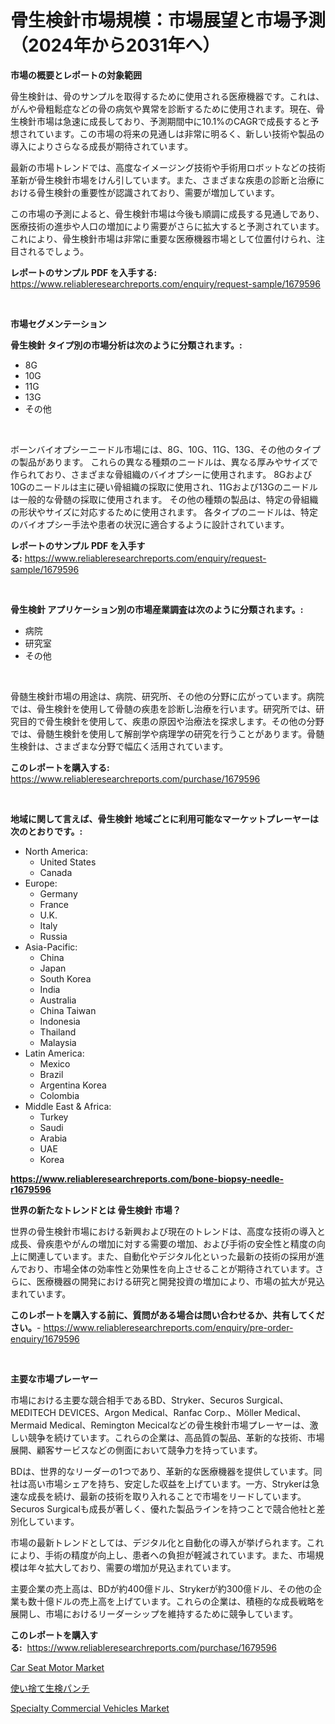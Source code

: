 <p><h1>骨生検針市場規模：市場展望と市場予測（2024年から2031年へ）</h1></p><p><strong>市場の概要とレポートの対象範囲</strong></p>
<p><p>骨生検針は、骨のサンプルを取得するために使用される医療機器です。これは、がんや骨粗鬆症などの骨の病気や異常を診断するために使用されます。現在、骨生検針市場は急速に成長しており、予測期間中に10.1%のCAGRで成長すると予想されています。この市場の将来の見通しは非常に明るく、新しい技術や製品の導入によりさらなる成長が期待されています。</p><p>最新の市場トレンドでは、高度なイメージング技術や手術用ロボットなどの技術革新が骨生検針市場をけん引しています。また、さまざまな疾患の診断と治療における骨生検針の重要性が認識されており、需要が増加しています。</p><p>この市場の予測によると、骨生検針市場は今後も順調に成長する見通しであり、医療技術の進歩や人口の増加により需要がさらに拡大すると予測されています。これにより、骨生検針市場は非常に重要な医療機器市場として位置付けられ、注目されるでしょう。</p></p>
<p><strong>レポートのサンプル PDF を入手する:</strong> <a href="https://www.reliableresearchreports.com/enquiry/request-sample/1679596">https://www.reliableresearchreports.com/enquiry/request-sample/1679596</a></p>
<p>&nbsp;</p>
<p><strong>市場セグメンテーション</strong></p>
<p><strong>骨生検針 タイプ別の市場分析は次のように分類されます。:</strong></p>
<p><ul><li>8G</li><li>10G</li><li>11G</li><li>13G</li><li>その他</li></ul></p>
<p>&nbsp;</p>
<p><p>ボーンバイオプシーニードル市場には、8G、10G、11G、13G、その他のタイプの製品があります。 これらの異なる種類のニードルは、異なる厚みやサイズで作られており、さまざまな骨組織のバイオプシーに使用されます。 8Gおよび10Gのニードルは主に硬い骨組織の採取に使用され、11Gおよび13Gのニードルは一般的な骨髄の採取に使用されます。 その他の種類の製品は、特定の骨組織の形状やサイズに対応するために使用されます。 各タイプのニードルは、特定のバイオプシー手法や患者の状況に適合するように設計されています。</p></p>
<p><strong>レポートのサンプル PDF を入手する:</strong>&nbsp;<a href="https://www.reliableresearchreports.com/enquiry/request-sample/1679596">https://www.reliableresearchreports.com/enquiry/request-sample/1679596</a></p>
<p>&nbsp;</p>
<p><strong> 骨生検針 アプリケーション別の市場産業調査は次のように分類されます。:</strong></p>
<p><ul><li>病院</li><li>研究室</li><li>その他</li></ul></p>
<p>&nbsp;</p>
<p><p>骨髄生検針市場の用途は、病院、研究所、その他の分野に広がっています。病院では、骨生検針を使用して骨髄の疾患を診断し治療を行います。研究所では、研究目的で骨生検針を使用して、疾患の原因や治療法を探求します。その他の分野では、骨髄生検針を使用して解剖学や病理学の研究を行うことがあります。骨髄生検針は、さまざまな分野で幅広く活用されています。</p></p>
<p><strong>このレポートを購入する:</strong>&nbsp; <a href="https://www.reliableresearchreports.com/purchase/1679596">https://www.reliableresearchreports.com/purchase/1679596</a></p>
<p>&nbsp;</p>
<p><strong>地域に関して言えば、骨生検針 地域ごとに利用可能なマーケットプレーヤーは次のとおりです。:</strong></p>
<p><ul>
    <li>
        North America:
        <ul>
            <li>United States</li>
            <li>Canada</li>
        </ul>
    </li>
    <li>
        Europe:
        <ul>
            <li>Germany</li>
            <li>France</li>
            <li>U.K.</li>
            <li>Italy</li>
            <li>Russia</li>
        </ul>
    </li>
    <li>
        Asia-Pacific:
        <ul>
            <li>China</li>
            <li>Japan</li>
            <li>South Korea</li>
            <li>India</li>
            <li>Australia</li>
            <li>China Taiwan</li>
            <li>Indonesia</li>
            <li>Thailand</li>
            <li>Malaysia</li>
        </ul>
    </li>
    <li>
        Latin America:
        <ul>
            <li>Mexico</li>
            <li>Brazil</li>
            <li>Argentina Korea</li>
            <li>Colombia</li>
        </ul>
    </li>
    <li>
        Middle East & Africa:
        <ul>
            <li>Turkey</li>
            <li>Saudi</li>
            <li>Arabia</li>
            <li>UAE</li>
            <li>Korea</li>
        </ul>
    </li>
    </ul></p>
<p><strong><a href="https://www.reliableresearchreports.com/bone-biopsy-needle-r1679596">https://www.reliableresearchreports.com/bone-biopsy-needle-r1679596</a></strong>&nbsp;</p>
<p><strong>世界の新たなトレンドとは 骨生検針 市場？</strong></p>
<p><p>世界の骨生検針市場における新興および現在のトレンドは、高度な技術の導入と成長、骨疾患やがんの増加に対する需要の増加、および手術の安全性と精度の向上に関連しています。また、自動化やデジタル化といった最新の技術の採用が進んでおり、市場全体の効率性と効果性を向上させることが期待されています。さらに、医療機器の開発における研究と開発投資の増加により、市場の拡大が見込まれています。</p></p>
<p><strong>このレポートを購入する前に、質問がある場合は問い合わせるか、共有してください。</strong>- <a href="https://www.reliableresearchreports.com/enquiry/pre-order-enquiry/1679596">https://www.reliableresearchreports.com/enquiry/pre-order-enquiry/1679596</a></p>
<p>&nbsp;</p>
<p><strong>主要な市場プレーヤー</strong></p>
<p><p>市場における主要な競合相手であるBD、Stryker、Securos Surgical、MEDITECH DEVICES、Argon Medical、Ranfac Corp.、Möller Medical、Mermaid Medical、Remington Mecicalなどの骨生検針市場プレーヤーは、激しい競争を続けています。これらの企業は、高品質の製品、革新的な技術、市場展開、顧客サービスなどの側面において競争力を持っています。</p><p>BDは、世界的なリーダーの1つであり、革新的な医療機器を提供しています。同社は高い市場シェアを持ち、安定した収益を上げています。一方、Strykerは急速な成長を続け、最新の技術を取り入れることで市場をリードしています。Securos Surgicalも成長が著しく、優れた製品ラインを持つことで競合他社と差別化しています。</p><p>市場の最新トレンドとしては、デジタル化と自動化の導入が挙げられます。これにより、手術の精度が向上し、患者への負担が軽減されています。また、市場規模は年々拡大しており、需要の増加が見込まれています。</p><p>主要企業の売上高は、BDが約400億ドル、Strykerが約300億ドル、その他の企業も数十億ドルの売上高を上げています。これらの企業は、積極的な成長戦略を展開し、市場におけるリーダーシップを維持するために競争しています。</p></p>
<p><strong>このレポートを購入する:</strong>&nbsp;&nbsp;<a href="https://www.reliableresearchreports.com/purchase/1679596">https://www.reliableresearchreports.com/purchase/1679596</a></p>
<p><p><a href="https://www.linkedin.com/pulse/car-seat-motor-market-analysis-examines-its-scope-growth-opportunities-zsuue?trackingId=13i0glIgLQ13lWCpa%2BAX4Q%3D%3D">Car Seat Motor Market</a></p><p><a href="https://github.com/one-cool-chick/Market-Research-Report-List-1/blob/main/985716922099.md">使い捨て生検パンチ</a></p><p><a href="https://www.linkedin.com/pulse/specialty-commercial-vehicles-market-research-report-wgl3e?trackingId=eNIec1RBgTbrmKec0%2Bpyww%3D%3D">Specialty Commercial Vehicles Market</a></p></p>